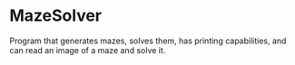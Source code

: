 # MazeSolver
Program that generates mazes, solves them, has printing capabilities, and can read an image of a maze and solve it.
